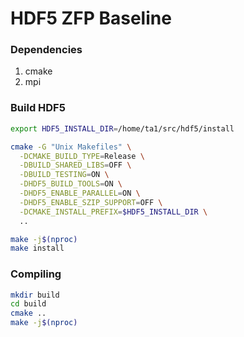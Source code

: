 # HDF5 ZFP Baseline

### Dependencies

1. cmake  
2. mpi

### Build HDF5

```bash
export HDF5_INSTALL_DIR=/home/ta1/src/hdf5/install

cmake -G "Unix Makefiles" \
  -DCMAKE_BUILD_TYPE=Release \
  -DBUILD_SHARED_LIBS=OFF \
  -DBUILD_TESTING=ON \
  -DHDF5_BUILD_TOOLS=ON \
  -DHDF5_ENABLE_PARALLEL=ON \
  -DHDF5_ENABLE_SZIP_SUPPORT=OFF \
  -DCMAKE_INSTALL_PREFIX=$HDF5_INSTALL_DIR \
  ..

make -j$(nproc)
make install
```

### Compiling
```bash
mkdir build
cd build
cmake ..
make -j$(nproc)
```

